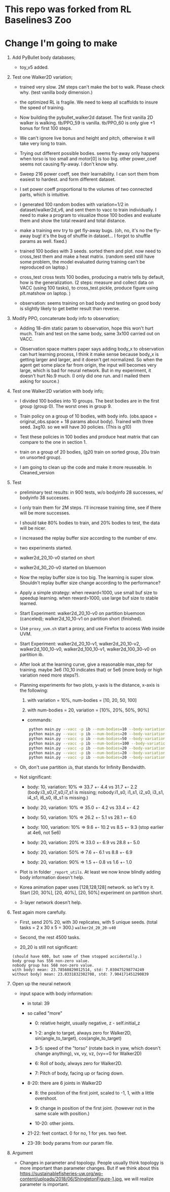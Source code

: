 # This repo was forked from RL Baselines3 Zoo

# Change I'm going to make

1. Add PyBullet body databases;

    * toy_v5 added.

2. Test one Walker2D variation;
    
    * trained very slow. 2M steps can't make the bot to walk. Please check why. (test vanilla body dimension.)
    
    * the optimized RL is fragile. We need to keep all scaffolds to insure the speed of training.

    * Now building the pybullet_walker2d dataset. The first vanilla 2D walker is walking. tb/PPO_59 is vanilla.  tb/PPO_60 is only give +1 bonus for first 100 steps. 

    * We can't ignore live bonus and height and pitch, otherwise it will take very long to train.

    * Trying out different possible bodies. seems fly-away only happens when torso is too small and motor[0] is too big. other power_coef seems not causing fly-away. I don't know why.

    * Sweep 216 power coeff, see their learnability. I can sort them from easiest to hardest. and form different dataset.

    * I set power coeff proportional to the volumes of two connected parts, which is intuitive.

    * I generated 100 random bodies with variation=1/2 in dataset/walker2d_v6, and sent them to vacc to train individually. I need to make a program to visualize those 100 bodies and evaluate them and show the total reward and total distance.

    * make a training env try to get fly-away bugs. (oh, no, it's no the fly-away bug! it's the bug of shuffle in dataset... I forgot to shuffle params as well. fixed.)

    * trained 100 bodies with 3 seeds. sorted them and plot. now need to cross_test them and make a heat matrix. (random seed still have some problem, the model evaluated during training can't be reproduced on laptop.)

    * cross_test cross tests 100 bodies, producing a matrix tells by default, how is the generalization. (2 steps: measure and collect data on VACC (using 100 tasks), to cross_test.pickle, produce figure using plt.matshow on laptop. )

    * observation: seems training on bad body and testing on good body is slightly likely to get better result than reverse.
    

3. Modify PPO, concatenate body info to observation;

    * Adding 18-dim static param to observation, hope this won't hurt much. Train and test on the same body, same 3x100 carried out on VACC.

    * Observation space matters paper says adding body_x to observation can hurt learning process, I think it make sense because body_x is getting larger and larger, and it doesn't get normalized. So when the agent get some place far from origin, the input will becomes very large, which is bad for neural network. But in my experiment, it doesn't hurt No.9 much. (I only did one run. and I mailed them asking for source.)

4. Test one Walker2D variation with body info;

    * I divided 100 bodies into 10 groups. The best bodies are in the first group (group 0). The worst ones in group 9.

    * Train policy on a group of 10 bodies, with body info. (obs.space = original_obs.space + 18 params about body). Trained with three seed. 3xg10. so we will have 30 policies. (This is g10)

    * Test these policies in 100 bodies and produce heat matrix that can compare to the one in section 1.

    * train on a group of 20 bodies, (g20 train on sorted group, 20u train on unsorted group).
    
    * I am going to clean up the code and make it more reuseable. In Cleaned_version

5. Test

    * preliminary test results: in 900 tests, w/o bodyinfo 28 successes, w/ bodyinfo 38 successes.

    * I only train them for 2M steps. I'll increase training time, see if there will be more successes.
    
    * I should take 80% bodies to train, and 20% bodies to test, the data will be nicer.

    * I increased the replay buffer size according to the number of env.

    * two experiments started.

    * walker2d_20_10-v0 started on short
    
    * walker2d_30_20-v0 started on bluemoon

    * Now the replay buffer size is too big. The learning is super slow. Shouldn't replay buffer size change according to the performance?

    * Apply a simple strategy: when reward<1000, use small buf size to speedup learning. when reward>1000, use large buf size to stable learned.
    
    * Start Experiment: walker2d_20_10-v0 on partition bluemoon (canceled); walker2d_10_10-v1 on partition short (finished).

    * Use `proxy_uvm.sh` start a proxy, and use Firefox to access Web inside UVM.

    * Start Experiment: walker2d_20_10-v1, walker2d_20_10-v2, walker2d_100_10-v0, walker2d_100_10-v1, walker2d_100_30-v0 on partition ib.

    * After look at the learning curve, give a reasonable max_step for training. maybe 3e6 (10_10 indicates that) or 5e6 (more body or high variation need more steps?).

    * Planning experiments for two plots, y-axis is the distance, x-axis is the following: 

        1. with variation = 10%, num-bodies = [10, 20, 50, 100]

        2. with num-bodies = 20, variation = [10%, 20%, 50%, 90%]

        * commands:

        ```bash
            python main.py --vacc -p ib --num-bodies=10 --body-variation-range=10 --seed-bodies=10 --no-single --n-timesteps=5e6
            python main.py --vacc -p ib --num-bodies=20 --body-variation-range=10 --seed-bodies=10 --no-single --n-timesteps=5e6
            python main.py --vacc -p ib --num-bodies=50 --body-variation-range=10 --seed-bodies=10 --no-single --n-timesteps=5e6
            python main.py --vacc -p ib --num-bodies=100 --body-variation-range=10 --seed-bodies=10 --no-single --n-timesteps=5e6
            python main.py --vacc -p ib --num-bodies=20 --body-variation-range=20 --seed-bodies=10 --no-single --n-timesteps=5e6
            python main.py --vacc -p ib --num-bodies=20 --body-variation-range=50 --seed-bodies=10 --no-single --n-timesteps=5e6
            python main.py --vacc -p ib --num-bodies=20 --body-variation-range=90 --seed-bodies=10 --no-single --n-timesteps=5e6
        ```

    * Oh, don't use partition `ib`, that stands for Infinity Bendwidth.
    
    * Not significant:

        * body: 10, variation: 10% => 33.7 +- 4.4 vs 31.7 +- 2.2 (body:i3_s0,i7_s0,i7_s1 is missing; nobody:i1_s0, i1_s1, i2_s0, i3_s1, i4_s1, i6_s0, i8_s1 is missing.)

        * body: 20, variation: 10% => 35.0 +- 4.2 vs 33.4 +- 4.2

        * body: 50, variation: 10% => 26.2 +- 5.1 vs 28.1 +- 6.0

        * body: 100, variation: 10% => 9.6 +- 10.2 vs 8.5 +- 9.3 (stop earlier at 4e6, not 5e6)

        * body: 20, variation: 20% => 33.0 +- 6.9 vs 28.8 +- 5.0

        * body: 20, variation: 50% => 7.6 +- 6.1 vs 8.8 +- 6.9

        * body: 20, variation: 90% => 1.5 +- 0.8 vs 1.6 +- 1.0

    * Plot is in folder `_report_utils`. At least we now know blindly adding body information doesn't help.

    * Korea animation paper uses [128,128,128] network. so let's try it. Start [20, 30%], [20, 40%], [20, 50%] experiment on partition short.

    * 3-layer network doesn't help.
    

6. Test again more carefully.

    * First, send 20% 20, with 30 replicates, with 5 unique seeds. (total tasks = 2 x 30 x 5 = 300.) `walker2d_20_20-v40`

    * Second, the rest 4500 tasks.

    * 20_20 is still not significant:
    
    ```
    (should have 600, but some of them stopped accidentally.)
    body group has 556 non-zero value.
    nobody group has 568 non-zero value.
    with body) mean: 23.78560829012514, std: 7.030475298774249
    without body) mean: 23.0331832302708, std: 7.904171451290839
    ```

7. Open up the neural network

    * input space with body information:

        * in total: 39

        * so called "more"
        
            * 0: relative height, usually negative, z - self.initial_z

            * 1-2: angle to target, always zero for Walker2D, sin(angle_to_target), cos(angle_to_target)

            * 3-5: speed of the "torso" (rotate back in yaw, which doesn't change anything),  vx, vy, vz, (vy==0 for Walker2D)

            * 6: Roll of body, always zero for Walker2D.

            * 7: Pitch of body, facing up or facing down.

        * 8-20: there are 6 joints in Walker2D
            
            * 8: the position of the first joint, scaled to -1, 1, with a little overshoot.
            
            * 9: change in position of the first joint. (however not in the same scale with position.)

            * 10-20: other joints.
        
        * 21-22: feet contact. 0 for no, 1 for yes. two feet.

        * 23-39: body params from our param file.


7. Argument

    * Changes in parameter and topology. People usually think topology is more important than parameter changes. But if we think about this https://sustainablefisheries-uw.org/wp-content/uploads/2018/06/ShingletonFigure-1.jpg, we will realize parameter is important.

    